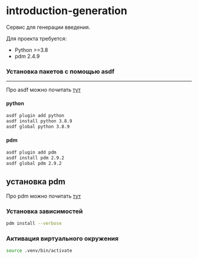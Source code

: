 # introduction-generation
Сервис для генерации введения.

Для проекта требуется:
* Python >=3.8
* pdm 2.4.9

### Установка пакетов c помощью asdf

---
Про asdf можно почитать [тут](https://github.com/asdf-vm/asdf) 

#### python
```sh
asdf plugin add python
asdf install python 3.8.9
asdf global python 3.8.9
```

#### pdm
```sh
asdf plugin add pdm
asdf install pdm 2.9.2
asdf global pdm 2.9.2
```

## установка pdm
Про pdm можно почитать [тут](https://github.com/pdm-project/pdm) 

### Установка зависимостей

```sh
pdm install --verbose
```

### Активация виртуального окружения

```sh
source .venv/bin/activate
```
